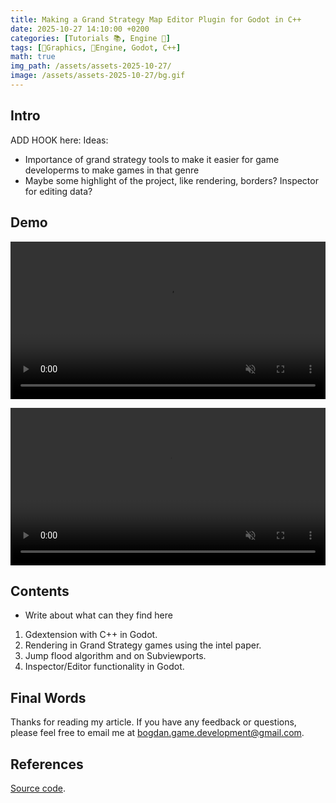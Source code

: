 ```yaml
---
title: Making a Grand Strategy Map Editor Plugin for Godot in C++
date: 2025-10-27 14:10:00 +0200
categories: [Tutorials 📚, Engine 🔧]
tags: [🎨Graphics, 🔧Engine, Godot, C++]
math: true
img_path: /assets/assets-2025-10-27/
image: /assets/assets-2025-10-27/bg.gif
---
```


## Intro

ADD HOOK here:
Ideas:
- Importance of grand strategy tools to make it easier for game developerms to make games in that genre
- Maybe some highlight of the project, like rendering, borders? Inspector for editing data?

## Demo



<video muted controls width="100%" src="/assets/assets-2025-07-19/2025-07-19 18-00-20.mp4" title="Title"></video>

<video muted controls width="100%" src="../assets/assets-2025-10-27/borders.mp4" title="Title"></video>

## Contents

- Write about what can they find here

1. Gdextension with C++ in Godot.
2. Rendering in Grand Strategy games using the intel paper.
3. Jump flood algorithm and on Subviewports.
4. Inspector/Editor functionality in Godot.



## Final Words

Thanks for reading my article. If you have any feedback or questions, please feel free to email me at <bogdan.game.development@gmail.com>.

## References

[Source code](https://github.com/OneBogdan01/gs-map-editor).

[1]: https://docs.godotengine.org/en/stable/tutorials/shaders/compute_shaders.html
[2]: https://nekotoarts.github.io/blog/Compute-Shader-Textures
[3]: https://ktstephano.github.io/rendering/opengl/ssbos
[4]: https://docs.godotengine.org/en/stable/tutorials/shaders/using_viewport_as_texture.html
[5]: https://www.intel.com/content/dam/develop/external/us/en/documents/optimized-gradient-border-rendering-in-imperator-rome.pdf
[6]: https://nickb.dev/blog/simulating-the-eu4-map-in-the-browser-with-webgl/
[7]: https://steamcdn-a.akamaihd.net/apps/valve/2007/SIGGRAPH2007_AlphaTestedMagnification.pdf
[8]: https://www.youtube.com/watch?v=1b5hIMqz_wM
[9]: https://www.shadertoy.com/view/tsdcRM
[10]: https://www.shadertoy.com/view/4ss3Dr
[11]: https://forums.unrealengine.com/t/borders-like-paradox-grand-strategy-game/763968
[12]: https://bgolus.medium.com/the-quest-for-very-wide-outlines-ba82ed442cd9
[13]: https://medium.com/@squashfold/anatomy-of-a-grand-strategy-game-devlog-1-3962ba395ae4
[14]: https://gamedev.stackexchange.com/questions/183354/in-unity-how-can-i-render-borders-of-provinces-from-a-colored-province-map-in-a

